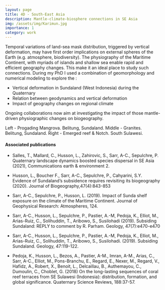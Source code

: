 ```yaml
---
layout: page
title: 4D - South-East Asia
description: Mantle-climate-biosphere connections in SE Asia
img: /assets/img/Karimun.jpg
importance: 1
category: work
---
```


Temporal variations of land-sea mask distribution, triggered by vertical deformation, may have first order implications on external spheres of the Earth (e.g. atmosphere, biodiversity). The physiography of the Maritime Continent, with myriads of islands and shallow sea enable rapid and efficient geography changes. This make it an ideal place to study such connections. During my PhD I used a combination of geomorphology and numerical modeling to explore the :

- Vertical deformation in Sundaland (West Indonesia) during the Quaternary
- Relation between geodynamics and vertical deformation
- Impact of geography changes on regional climate

Ongoing collaborations now aim at investigating the impact of those mantle-driven physiographic changes on biogeography.

<div class="row">
    <div class="col-sm mt-3 mt-md-0">
        <img class="img-fluid rounded z-depth-1" src="{{ '/assets/img/BelitungReef.jpg' | relative_url }}" alt="" title="example image"/>
    </div>
    <div class="col-sm mt-3 mt-md-0">
        <img class="img-fluid rounded z-depth-1" src="{{ '/assets/img/BelitungGranites.jpg' | relative_url }}" alt="" title="example image"/>
    </div>
    <div class="col-sm mt-3 mt-md-0">
        <img class="img-fluid rounded z-depth-1" src="{{ '/assets/img/Notch.jpg' | relative_url }}" alt="" title="example image"/>
    </div>
</div>
<div class="caption">
    Left - Progading Mangrova. Belitung, Sundaland. Middle - Granites. Belitung, Sundaland. Right - Emerged reef & Notch. South Sulawesi.
</div>


  
#### Associated publications 
- Salles, T., Mallard, C., Husson, L., Zahirovic, S., Sarr, A-C., Sepulchre, P. Quaternary landscape dynamics boosted species dispersal in SE Asia (2021), Communications earth & environment 2.

- Husson, L., Boucher F., Sarr, A-C., Sepulchre, P., Cahyarini, S.Y.  Evidence of Sundaland’s subsidence requires revisiting its biogeography (2020). Journal of Biogeography,47(4):843-853
      
- Sarr, A-C., Sepulchre, P., Husson, L. (2019). Impact of Sunda shelf exposure on the climate of the Maritime Continent. Journal of Geophysical Research: Atmospheres, 124. 

- Sarr, A-C., Husson, L., Sepulchre, P., Pastier, A.-M, Pedoja, K., Elliot, M., Arias-Ruiz, C., Solihuddin, T., Aribowo, S., Susilohadi (2019). Subsiding Sundaland: REPLY to comment by R. Parham. Geology, 47(7):e470-e470 
    
- Sarr, A-C., Husson, L., Sepulchre, P., Pastier, A.-M, Pedoja, K., Elliot, M., Arias-Ruiz, C., Solihuddin, T., Aribowo, S., Susilohadi. (2019). Subsiding Sundaland. Geology, 47:119-122. 

- Pedoja, K., Husson, L., Bezos, A., Pastier, A-M., Imran, A-M., Arias, C., Sarr, A-C., Elliot, M., Pons-Branchu, E., Regard, E., Nexer, M., Regard, V., Hafidz, A., Robert, X., Benoit, L., Delcaillau, B., Authemayou, C., Dumoulin, C., Choblet, G. (2018) On the long-lasting sequences of coral reef terraces from SE Sulawesi (Indonesia): distribution, formation, and global significance. Quaternary Science Reviews, 188:37-57.

